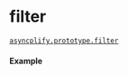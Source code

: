 # filter

[`asyncplify.prototype.filter`](https://github.com/danylaporte/asyncplify/blob/master/src/filter.js)

#### Example

[](http://jsbin.com/curomu/2/embed?js,console)